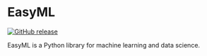 # EasyML

[![GitHub release](https://img.shields.io/github/v/release/easyml/easyml?label=release)](https://github.com/easyml/easyml/releases)

EasyML is a Python library for machine learning and data science.